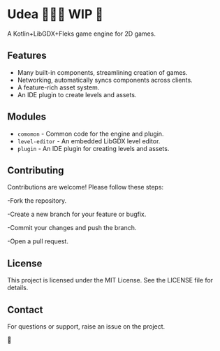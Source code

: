 # Udea 👷🏼‍♂️ WIP 🔨️

A Kotlin+LibGDX+Fleks game engine for 2D games.

## Features

- Many built-in components, streamlining creation of games.
- Networking, automatically syncs components across clients.
- A feature-rich asset system.
- An IDE plugin to create levels and assets.

## Modules

- `comomon` - Common code for the engine and plugin.
- `level-editor` - An embedded LibGDX level editor.
- `plugin` - An IDE plugin for creating levels and assets.

## Contributing

Contributions are welcome! Please follow these steps:

-Fork the repository.

-Create a new branch for your feature or bugfix.

-Commit your changes and push the branch.

-Open a pull request.

## License
This project is licensed under the MIT License. See the LICENSE file for details.

## Contact
For questions or support, raise an issue on the project.

:rocket:
